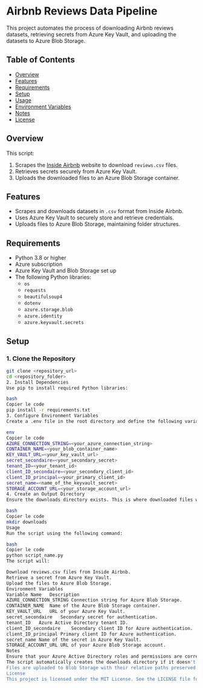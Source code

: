 # Airbnb Reviews Data Pipeline

This project automates the process of downloading Airbnb reviews datasets, retrieving secrets from Azure Key Vault, and uploading the datasets to Azure Blob Storage. 

## Table of Contents

- [Overview](#overview)
- [Features](#features)
- [Requirements](#requirements)
- [Setup](#setup)
- [Usage](#usage)
- [Environment Variables](#environment-variables)
- [Notes](#notes)
- [License](#license)

## Overview

This script:
1. Scrapes the [Inside Airbnb](https://insideairbnb.com/get-the-data/) website to download `reviews.csv` files.
2. Retrieves secrets securely from Azure Key Vault.
3. Uploads the downloaded files to an Azure Blob Storage container.

## Features

- Scrapes and downloads datasets in `.csv` format from Inside Airbnb.
- Uses Azure Key Vault to securely store and retrieve credentials.
- Uploads files to Azure Blob Storage, maintaining folder structures.

## Requirements

- Python 3.8 or higher
- Azure subscription
- Azure Key Vault and Blob Storage set up
- The following Python libraries:
  - `os`
  - `requests`
  - `beautifulsoup4`
  - `dotenv`
  - `azure.storage.blob`
  - `azure.identity`
  - `azure.keyvault.secrets`

## Setup

### 1. Clone the Repository

```bash
git clone <repository_url>
cd <repository_folder>
2. Install Dependencies
Use pip to install required Python libraries:

bash
Copier le code
pip install -r requirements.txt
3. Configure Environment Variables
Create a .env file in the root directory and define the following variables:

env
Copier le code
AZURE_CONNECTION_STRING=<your_azure_connection_string>
CONTAINER_NAME=<your_blob_container_name>
KEY_VAULT_URL=<your_key_vault_url>
secret_secondaire=<your_secondary_secret>
tenant_ID=<your_tenant_id>
client_ID_secondaire=<your_secondary_client_id>
client_ID_principal=<your_primary_client_id>
secret_name=<name_of_the_keyvault_secret>
STORAGE_ACCOUNT_URL=<your_storage_account_url>
4. Create an Output Directory
Ensure the downloads directory exists. This is where downloaded files will be stored.

bash
Copier le code
mkdir downloads
Usage
Run the script using the following command:

bash
Copier le code
python script_name.py
The script will:

Download reviews.csv files from Inside Airbnb.
Retrieve a secret from Azure Key Vault.
Upload the files to Azure Blob Storage.
Environment Variables
Variable Name	Description
AZURE_CONNECTION_STRING	Connection string for Azure Blob Storage.
CONTAINER_NAME	Name of the Azure Blob Storage container.
KEY_VAULT_URL	URL of your Azure Key Vault.
secret_secondaire	Secondary secret for authentication.
tenant_ID	Azure Active Directory tenant ID.
client_ID_secondaire	Secondary client ID for Azure authentication.
client_ID_principal	Primary client ID for Azure authentication.
secret_name	Name of the secret in Azure Key Vault.
STORAGE_ACCOUNT_URL	URL of your Azure Blob Storage account.
Notes
Ensure that your Azure Active Directory roles and permissions are correctly configured to allow access to Azure Key Vault and Blob Storage.
The script automatically creates the downloads directory if it doesn't exist.
Files are uploaded to Blob Storage with their relative paths preserved.
License
This project is licensed under the MIT License. See the LICENSE file for more details.